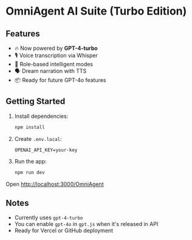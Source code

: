 # OmniAgent AI Suite (Turbo Edition)

## Features
- 🔥 Now powered by **GPT-4-turbo**
- 🎙️ Voice transcription via Whisper
- 🧠 Role-based intelligent modes
- 🗣️ Dream narration with TTS
- 📦 Ready for future GPT-4o features

## Getting Started

1. Install dependencies:
   ```bash
   npm install
   ```

2. Create `.env.local`:
   ```
   OPENAI_API_KEY=your-key
   ```

3. Run the app:
   ```bash
   npm run dev
   ```

Open [http://localhost:3000/OmniAgent](http://localhost:3000/OmniAgent)

## Notes

- Currently uses `gpt-4-turbo`
- You can enable `gpt-4o` in `gpt.js` when it's released in API
- Ready for Vercel or GitHub deployment
